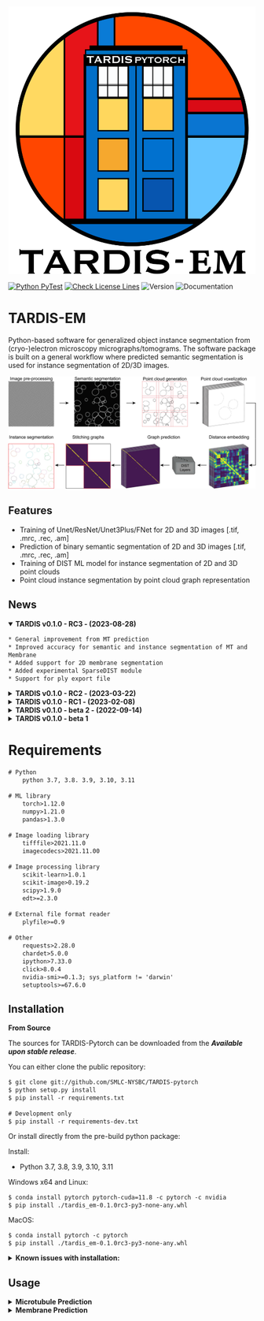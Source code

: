 <p align="center">
  <img src="resources/Tardis_logo_2.png" width="512"/>
</p>

[![Python PyTest](https://github.com/SMLC-NYSBC/TARDIS/actions/workflows/python_package.yml/badge.svg?branch=main)](https://github.com/SMLC-NYSBC/TARDIS/actions/workflows/python_package.yml)
[![Check License Lines](https://github.com/SMLC-NYSBC/TARDIS/actions/workflows/licensed.yml/badge.svg)](https://github.com/SMLC-NYSBC/TARDIS/actions/workflows/licensed.yml)
![Version](https://img.shields.io/badge/release-0.1.0_RC3-success)
![Documentation](https://readthedocs.org/projects/tardis-pytorch/badge/?version=latest)

# TARDIS-EM
Python-based software for generalized object instance segmentation from (cryo-)electron microscopy
micrographs/tomograms. The software package is built on a general workflow where predicted semantic segmentation
is used for instance segmentation of 2D/3D images.

![Tardis Workflow](resources/workflow.jpg)

## Features
* Training of Unet/ResNet/Unet3Plus/FNet for 2D and 3D images [.tif, .mrc, .rec, .am]
* Prediction of binary semantic segmentation of 2D and 3D images [.tif, .mrc, .rec, .am]
* Training of DIST ML model for instance segmentation of 2D and 3D point clouds
* Point cloud instance segmentation by point cloud graph representation

## News
<details open>
    <summary><b>TARDIS v0.1.0 - RC3 - (2023-08-28)</b></summary>

    * General improvement from MT prediction
    * Improved accuracy for semantic and instance segmentation of MT and Membrane
    * Added support for 2D membrane segmentation
    * Added experimental SparseDIST module
    * Support for ply export file
</details>

<details>
    <summary><b>TARDIS v0.1.0 - RC2 - (2023-03-22)</b></summary>

    * General improvement from MT prediction
    * Added support for Cry-mem prediction
    * Added support for node (RGB) features in DIST
    * Pre-trained network for Cryo-mem, General-MT, S3DIS dataset
    * Full support for Pytorch 2.0
</details>

<details>
    <summary><b>TARDIS v0.1.0 - RC1 - (2023-02-08)</b></summary>

    * Overall clean-up for the final release 
    * Added full code documentation
    * Added full stable support for MT prediction 
    * Added support for ScanNetV2 dataset prediction with DIST 
    * Added costume TARDIS error and console logo outputs 
    * TARDIS error handling 

</details>

<details>
    <summary><b>TARDIS v0.1.0 - beta 2 - (2022-09-14)</b></summary>

    * Cryo-Membrane 2D support 
    * Stable training and prediction entries for spindletorch and DIST 
    * Restructure and standardize naming and versioning in TARDIS 
    * Combined all side-code into TARDIS 
    * Full support for Amira formats, MRC/REC, TIF 

</details>

<details>
    <summary><b>TARDIS v0.1.0 - beta 1</b></summary>

    * Cryo-Membrane 2D support 
    * Stable training and prediction entries for spindletorch and DIST 
    * Restructure and standardize naming and versioning in TARDIS 
</details>

# Requirements
    # Python
        python 3.7, 3.8. 3.9, 3.10, 3.11

    # ML library
        torch>1.12.0
        numpy>1.21.0
        pandas>1.3.0
    
    # Image loading library
        tifffile>2021.11.0
        imagecodecs>2021.11.00
    
    # Image processing library 
        scikit-learn>1.0.1
        scikit-image>0.19.2
        scipy>1.9.0
        edt>=2.3.0

    # External file format reader
        plyfile>=0.9

    # Other
        requests>2.28.0
        chardet>5.0.0
        ipython>7.33.0
        click>8.0.4
        nvidia-smi>=0.1.3; sys_platform != 'darwin'
        setuptools>=67.6.0


## Installation
**From Source**

The sources for TARDIS-Pytorch can be downloaded from the ***Available upon stable release***.

You can either clone the public repository:

    $ git clone git://github.com/SMLC-NYSBC/TARDIS-pytorch
    $ python setup.py install
    $ pip install -r requirements.txt

    # Development only
    $ pip install -r requirements-dev.txt

Or install directly from the pre-build python package:

Install:
* Python 3.7, 3.8, 3.9, 3.10, 3.11

Windows x64 and Linux:

    $ conda install pytorch pytorch-cuda=11.8 -c pytorch -c nvidia
    $ pip install ./tardis_em-0.1.0rc3-py3-none-any.whl

MacOS:
    
    $ conda install pytorch -c pytorch
    $ pip install ./tardis_em-0.1.0rc3-py3-none-any.whl

<details><summary><b>Known issues with installation:</b></summary>

Linux:

    Error:
        OSError: /lib64/libc.so.6: version `GLIBC_2.18' not found
    
    Solution:
        $ pip install open3d==0.9.0
</details>

## Usage
<details><summary><b>Microtubule Prediction</b></summary>

<details><summary><i>Semantic microtubule prediction:</i></summary>

### Example:
![Prediction example1](resources/tardis_semantic_mt.jpg)

### Usage:
```
recommended usage: tardis_mt [-dir path/to/folder/with/input/tomogram] -out mrc_None
advance usage: tardis_mt [-dir str] [-out str] [-ps int] [-ct float] [-dt float]
                         [-pv int] [-ap str] ...
```

</details>

<details><summary><i>Instance microtubule prediction:</i></summary>

### Example: 
![Prediction example2](resources/tardis_instance_mt.jpg)

### Usage:
```
recommended usage: tardis_mt [-dir path/to/folder/with/input/tomogram]
advance usage: tardis_mt [-dir str] [-out str] [-ps int] [-ct float] [-dt float]
                         [-pv int] [-ap str] ...
```

</details>

```
optional arguments:
  -h, --help            show this help message and exit
  -v, --version         shows the current TARDIS version
  
  
Options:
  -dir, --dir TEXT                Directory with images for prediction with
                                  CNN model.
                                  [default: /local/dir/]
                                  
  -ms, --mask BOOL                Define if you input tomograms images or binary 
                                  mask with pre segmented microtubules.
                                  [default: False]
                                  
  -ch, --checkpoint TEXT          Optional list of pre-trained weights
                                  [default: None|None]
                                  
  -out, --output_format [None_amSG|am_amSG|mrc_amSG|tif_amSG|None_mrcM|am_mrcM|
                         mrc_mrcM|tif_mrcM|None_tifM|am_tifM|mrc_tifM|tif_tifM|
                         None_mrcM|am_csv|mrc_csv|tif_csv|None_csv|am_None|mrc_None|
                         tif_None|am_ply|mrc_ply|tif_ply|None_ply]
                                  Type of output files. The First optional
                                  output file is the binary mask which can be
                                  of type None [no output], am [Amira], mrc or
                                  tif. Second output is instance segmentation
                                  of objects, which can be output as amSG
                                  [Amira], mrcM [mrc mask], tifM [tif mask],
                                  csv coordinate file [ID, X, Y, Z] or None
                                  [no instance prediction].  
                                  [default: None_amSG]
                                  
  -ps, --patch_size INTEGER       Size of image patch used for prediction.
                                  This will break the tomogram volumes into 3D
                                  patches where each patch will be separately
                                  predicted and then stitched back together
                                  with 25% overlap.  
                                  [default: 128]
                                  
  -rt, --rotate BOOLEAN           If True, during CNN prediction image is
                                  rotate 4x by 90 degrees.This will increase
                                  prediction time 4x. However may lead to more
                                  cleaneroutput.  
                                  [default: True]
                                  
  -ct, --cnn_threshold FLOAT      Threshold used for CNN prediction.
                                  [default: 0.25]
                                  
  -dt, --dist_threshold FLOAT     Threshold used for instance prediction.
                                  [default: 0.5]
                                  
  -pv, --points_in_patch INTEGER  Size of the cropped point cloud, given as a
                                  max. number of points per crop. This will
                                  break generated from the binary mask point
                                  cloud into smaller patches with overlap.
                                  [default: 1000]
                                  
  -ap, --amira_prefix TEXT        If dir/amira foldr exist, TARDIS will search
                                  for files with given prefix (e.g.
                                  file_name.CorrelationLines.am). If the
                                  correct file is found, TARDIS will use its
                                  instance segmentation with ZiB Amira
                                  prediction, and output additional file
                                  called file_name_AmiraCompare.am.  
                                  [default: .CorrelationLines]
  -fl, --filter_by_length INTEGER
                                  Filtering parameters for microtubules,
                                  defining maximum microtubule length in
                                  angstrom. All filaments shorter then this
                                  length will be deleted.
                                  [default: 500]
                                  
  -cs, --connect_splines INTEGER  Filtering parameter for microtubules. Some
                                  microtubules may be predicted incorrectly as
                                  two separate filaments. To overcome this
                                  during filtering for each spline, we
                                  determine the vector in which filament end
                                  is facing and we connect all filament that
                                  faces the same direction and are within the
                                  given connection distance in angstrom.
                                  [default: 2500]
                                  
  -cr, --connect_cylinder INTEGER
                                  Filtering parameter for microtubules. To
                                  reduce false positive from connecting
                                  filaments, we reduce the searching are to
                                  cylinder radius given in angstrom. For each
                                  spline we determine vector in which filament
                                  end is facing and we search for a filament
                                  that faces the same direction and their end
                                  can be found within a cylinder.
                                  [default: 250]
                                  
  -acd, --amira_compare_distance INTEGER
                                  If dir/amira/file_amira_prefix.am is
                                  recognized, TARDIS runs a comparison between
                                  its instance segmentation and ZiB Amira
                                  prediction. The comparison is done by
                                  evaluating the distance of two filaments
                                  from each other. This parameter defines the
                                  maximum distance used to evaluate the
                                  similarity between two splines based on
                                  their coordinates [A].
                                  [default: 175]
                                  
  -aip, --amira_inter_probability FLOAT
                                  If dir/amira/file_amira_prefix.am is
                                  recognized, TARDIS runs a comparison between
                                  its instance segmentation and ZiB Amira
                                  prediction. This parameter defines the
                                  interaction threshold used to identify
                                  splines that are similar overlaps between
                                  TARDIS and ZiB Amira.
                                  [default: 0.25]
                                  
  -dv, --device TEXT              Define which device to use for training:
                                  gpu: Use ID 0 GPUcpu: Usa CPUmps: Apple
                                  silicon (experimental)0-9 - specified GPU
                                  device id to use.
                                  [default: 0]
                                  
  -db, --debug BOOLEAN            If True, save the output from each step for
                                  debugging.
                                  [default: False]
                      
```

</details>


<details><summary><b>Membrane Prediction</b></summary>

```
optional arguments:
  -h, --help            show this help message and exit
  -v, --version         shows the current TARDIS version
  
  
  -dir, --dir TEXT                Directory with images for prediction with
                                  CNN model.  
                                  [default: /local/dir/]

  -ms, --mask BOOL                Define if you input tomograms images or binary 
                                  mask with pre segmented microtubules.
                                  [default: False]
                                                      
  -ch, --checkpoint TEXT          Optional list of pre-trained weights
                                  [default: None|None]
                                   
  -out, --output_format [None_amSG|am_amSG|mrc_amSG|tif_amSG|None_mrcM|am_mrcM|
                         mrc_mrcM|tif_mrcM|None_tifM|am_tifM|mrc_tifM|tif_tifM|
                         None_mrcM|am_csv|mrc_csv|tif_csv|None_csv|am_None|mrc_None|
                         tif_None|am_ply|mrc_ply|tif_ply|None_ply]
                                  Type of output files. The First optional
                                  output file is the binary mask which can be
                                  of type None [no output], am [Amira], mrc or
                                  tif. Second output is instance segmentation
                                  of objects, which can be output as amSG
                                  [Amira], mrcM [mrc mask], tifM [tif mask],
                                  csv coordinate file [ID, X, Y, Z] or None
                                  [no instance prediction].  
                                  [default: mrc_None]
                                  
  -ps, --patch_size INTEGER       Size of image patch used for prediction.
                                  This will break the tomogram volumes into 3D
                                  patches where each patch will be separately
                                  predicted and then stitched back together
                                  with 25% overlap.  
                                  [default: 256]
                                  
  -rt, --rotate BOOLEAN           If True, during CNN prediction image is
                                  rotate 4x by 90 degrees.This will increase
                                  prediction time 4x. However may lead to more
                                  cleaneroutput.  
                                  [default: True]
                                  
  -ct, --cnn_threshold FLOAT      Threshold used for CNN prediction..
                                  [default: 0.5]
                                  
  -dt, --dist_threshold FLOAT     Threshold used for instance prediction.
                                  [default: 0.95]
                                  
  -pv, --points_in_patch INTEGER  Size of the cropped point cloud, given as a
                                  max. number of points per crop. This will
                                  break generated from the binary mask point
                                  cloud into smaller patches with overlap.
                                  [default: 1000]
                                  
  -dv, --device TEXT              Define which device to use for training:
                                  gpu: Use ID 0 GPUcpu: Usa CPUmps: Apple
                                  silicon0-9 - specified GPU device id to use
                                  [default: 0]
                                  
  -db, --debug BOOLEAN            If True, save the output from each step for
                                  debugging.  [default: False]
```

<details><summary><i>Semantic membrane prediction:</i></summary>

### Example: 
![Prediction example3](resources/tardis_semantic_mem.jpg)

### Usage:

```
2D prediction
-------------

recommended usage: tardis_mem2d [-dir path/to/folder/with/input/tomogram] -out mrc_None
advance usage: tardis_mem [-dir str] [-out str] [-ps int] ...

3D prediction
-------------
recommended usage: tardis_mem [-dir path/to/folder/with/input/tomogram] -out mrc_None
advance usage: tardis_mem [-dir str] [-out str] [-ps int] ...
```

</details>

<details><summary><i>Instance membrane prediction:</i></summary>

### Example: 
![Prediction example4](resources/tardis_instance_mem.jpg)

### Usage:

```

2D prediction
-------------

recommended usage: tardis_mem2d [-dir path/to/folder/with/input/tomogram]
advance usage: tardis_mem [-dir str] [-out str] [-ps int] ...

3D prediction
-------------
recommended usage: tardis_mem [-dir path/to/folder/with/input/tomogram]
advance usage: tardis_mem [-dir str] [-out str] [-ps int] ...
```


</details>

</details>
